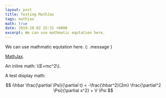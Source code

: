 ```yaml
---
layout: post
title: Testing MathJax
tags: mathjax
math: true
date: 2019-10-02 15:32 +0800
excerpt: We can use mathmatic equtation here.
---
```

We can use mathmatic equtation here.
{: .message }

[MathJax](https://www.mathjax.org/).

An inline math: \\\(E=mc^2\\\).

A test display math:

$$
i\hbar \frac{\partial \Psi}{\partial t} = -\frac{\hbar^2}{2m}
\frac{\partial^2 \Psi}{\partial x^2} + V \Psi
$$

